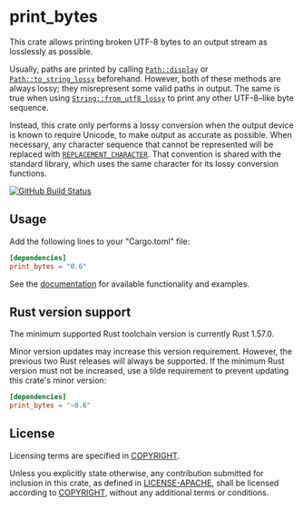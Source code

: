 # print\_bytes

This crate allows printing broken UTF-8 bytes to an output stream as losslessly
as possible.

Usually, paths are printed by calling [`Path::display`] or
[`Path::to_string_lossy`] beforehand. However, both of these methods are always
lossy; they misrepresent some valid paths in output. The same is true when
using [`String::from_utf8_lossy`] to print any other UTF-8–like byte sequence.

Instead, this crate only performs a lossy conversion when the output device is
known to require Unicode, to make output as accurate as possible. When
necessary, any character sequence that cannot be represented will be replaced
with [`REPLACEMENT_CHARACTER`]. That convention is shared with the standard
library, which uses the same character for its lossy conversion functions.

[![GitHub Build Status](https://github.com/dylni/print_bytes/workflows/build/badge.svg?branch=master)](https://github.com/dylni/print_bytes/actions?query=branch%3Amaster)

## Usage

Add the following lines to your "Cargo.toml" file:

```toml
[dependencies]
print_bytes = "0.6"
```

See the [documentation] for available functionality and examples.

## Rust version support

The minimum supported Rust toolchain version is currently Rust 1.57.0.

Minor version updates may increase this version requirement. However, the
previous two Rust releases will always be supported. If the minimum Rust
version must not be increased, use a tilde requirement to prevent updating this
crate's minor version:

```toml
[dependencies]
print_bytes = "~0.6"
```

## License

Licensing terms are specified in [COPYRIGHT].

Unless you explicitly state otherwise, any contribution submitted for inclusion
in this crate, as defined in [LICENSE-APACHE], shall be licensed according to
[COPYRIGHT], without any additional terms or conditions.

[COPYRIGHT]: https://github.com/dylni/print_bytes/blob/master/COPYRIGHT
[documentation]: https://docs.rs/print_bytes
[LICENSE-APACHE]: https://github.com/dylni/print_bytes/blob/master/LICENSE-APACHE
[`Path::display`]: https://doc.rust-lang.org/std/path/struct.Path.html#method.display
[`Path::to_string_lossy`]: https://doc.rust-lang.org/std/path/struct.Path.html#method.to_string_lossy
[`REPLACEMENT_CHARACTER`]: https://doc.rust-lang.org/std/char/constant.REPLACEMENT_CHARACTER.html
[`String::from_utf8_lossy`]: https://doc.rust-lang.org/std/string/struct.String.html#method.from_utf8_lossy
